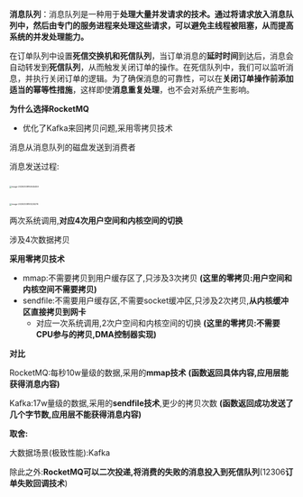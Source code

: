 **消息队列**：消息队列是一种用于**处理大量并发请求的技术。通过将请求放入消息队列中，然后由专门的服务进程来处理这些请求，可以避免主线程被阻塞，从而提高系统的并发处理能力。**



​	在订单队列中设置**死信交换机和死信队列**，当订单消息的**延时时间**到达后，消息会自动转发到**死信队列**，从而触发关闭订单的操作。在死信队列中，我们可以监听消息，并执行关闭订单的逻辑。为了确保消息的可靠性，可以在**关闭订单操作前添加适当的幂等性措施**，这样即使**消息重复处理**，也不会对系统产生影响。



**为什么选择RocketMQ**

- 优化了Kafka来回拷贝问题,采用零拷贝技术

消息从消息队列的磁盘发送到消费者

消息发送过程:

​	<img src="C:\Users\pqy\AppData\Roaming\Typora\typora-user-images\image-20250308192645459.png" alt="image-20250308192645459" style="zoom: 25%;" />			  

​	<img src="C:\Users\pqy\AppData\Roaming\Typora\typora-user-images\image-20250308193226276.png" alt="image-20250308193226276" style="zoom:25%;" />

两次系统调用,**对应4次用户空间和内核空间的切换**

涉及4次数据拷贝 



**采用零拷贝技术**

- mmap:不需要拷贝到用户缓存区了,只涉及3次拷贝 **(这里的零拷贝:用户空间和内核空间不需要拷贝)**
- sendfile:不需要用户缓存区,不需要socket缓冲区,只涉及2次拷贝,**从内核缓冲区直接拷贝到网卡**
  - 对应一次系统调用,2次户空间和内核空间的切换 **(这里的零拷贝:不需要CPU参与的拷贝,DMA控制器实现)**



**对比**

RocketMQ:每秒10w量级的数据,采用的**mmap技术**			**(函数返回具体内容,应用层能获得消息内容)**

Kafka:17w量级的数据,采用的**sendfile技术**,更少的拷贝次数	**(函数返回成功发送了几个字节数,应用层不能获得消息内容)**



**取舍:**

大数据场景(极致性能):Kafka	

除此之外:**RocketMQ可以二次投递,将消费的失败的消息投入到死信队列**(12306**订单失败回调技术**)





​	
